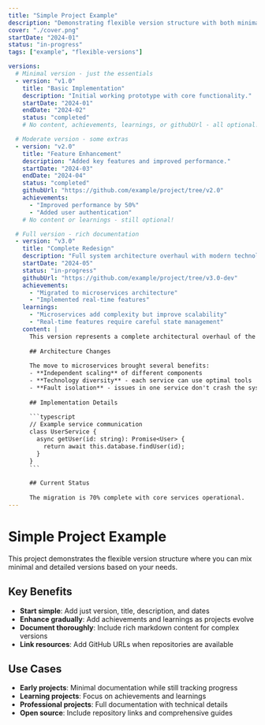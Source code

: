 ```yaml
---
title: "Simple Project Example"
description: "Demonstrating flexible version structure with both minimal and detailed versions."
cover: "./cover.png"
startDate: "2024-01"
status: "in-progress"
tags: ["example", "flexible-versions"]

versions:
  # Minimal version - just the essentials
  - version: "v1.0"
    title: "Basic Implementation"
    description: "Initial working prototype with core functionality."
    startDate: "2024-01"
    endDate: "2024-02"
    status: "completed"
    # No content, achievements, learnings, or githubUrl - all optional!

  # Moderate version - some extras
  - version: "v2.0"
    title: "Feature Enhancement"
    description: "Added key features and improved performance."
    startDate: "2024-03"
    endDate: "2024-04"
    status: "completed"
    githubUrl: "https://github.com/example/project/tree/v2.0"
    achievements:
      - "Improved performance by 50%"
      - "Added user authentication"
    # No content or learnings - still optional!

  # Full version - rich documentation
  - version: "v3.0"
    title: "Complete Redesign"
    description: "Full system architecture overhaul with modern technologies."
    startDate: "2024-05"
    status: "in-progress"
    githubUrl: "https://github.com/example/project/tree/v3.0-dev"
    achievements:
      - "Migrated to microservices architecture"
      - "Implemented real-time features"
    learnings:
      - "Microservices add complexity but improve scalability"
      - "Real-time features require careful state management"
    content: |
      This version represents a complete architectural overhaul of the system.
      
      ## Architecture Changes
      
      The move to microservices brought several benefits:
      - **Independent scaling** of different components
      - **Technology diversity** - each service can use optimal tools
      - **Fault isolation** - issues in one service don't crash the system
      
      ## Implementation Details
      
      ```typescript
      // Example service communication
      class UserService {
        async getUser(id: string): Promise<User> {
          return await this.database.findUser(id);
        }
      }
      ```
      
      ## Current Status
      
      The migration is 70% complete with core services operational.
---
```


# Simple Project Example

This project demonstrates the flexible version structure where you can mix minimal and detailed versions based on your needs.

## Key Benefits

- **Start simple**: Add just version, title, description, and dates
- **Enhance gradually**: Add achievements and learnings as projects evolve  
- **Document thoroughly**: Include rich markdown content for complex versions
- **Link resources**: Add GitHub URLs when repositories are available

## Use Cases

- **Early projects**: Minimal documentation while still tracking progress
- **Learning projects**: Focus on achievements and learnings
- **Professional projects**: Full documentation with technical details
- **Open source**: Include repository links and comprehensive guides
